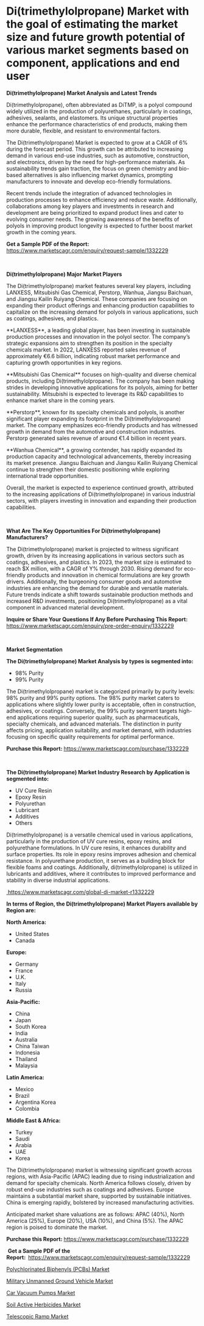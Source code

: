 <p><h1>Di(trimethylolpropane) Market with the goal of estimating the market size and future growth potential of various market segments based on component, applications and end user</h1></p><p><strong>Di(trimethylolpropane) Market Analysis and Latest Trends</strong></p>
<p><p>Di(trimethylolpropane), often abbreviated as DiTMP, is a polyol compound widely utilized in the production of polyurethanes, particularly in coatings, adhesives, sealants, and elastomers. Its unique structural properties enhance the performance characteristics of end products, making them more durable, flexible, and resistant to environmental factors.</p><p>The Di(trimethylolpropane) Market is expected to grow at a CAGR of 6% during the forecast period. This growth can be attributed to increasing demand in various end-use industries, such as automotive, construction, and electronics, driven by the need for high-performance materials. As sustainability trends gain traction, the focus on green chemistry and bio-based alternatives is also influencing market dynamics, prompting manufacturers to innovate and develop eco-friendly formulations.</p><p>Recent trends include the integration of advanced technologies in production processes to enhance efficiency and reduce waste. Additionally, collaborations among key players and investments in research and development are being prioritized to expand product lines and cater to evolving consumer needs. The growing awareness of the benefits of polyols in improving product longevity is expected to further boost market growth in the coming years.</p></p>
<p><strong>Get a Sample PDF of the Report:&nbsp;</strong> <a href="https://www.marketscagr.com/enquiry/request-sample/1332229?utm_campaign=2126&utm_medium=2&utm_source=Github&utm_content=ia&utm_term=03022025&utm_id=ditrimethylolpropane">https://www.marketscagr.com/enquiry/request-sample/1332229</a></p>
<p>&nbsp;</p>
<p><strong>Di(trimethylolpropane) Major Market Players</strong></p>
<p><p>The Di(trimethylolpropane) market features several key players, including LANXESS, Mitsubishi Gas Chemical, Perstorp, Wanhua, Jiangsu Baichuan, and Jiangsu Kailin Ruiyang Chemical. These companies are focusing on expanding their product offerings and enhancing production capabilities to capitalize on the increasing demand for polyols in various applications, such as coatings, adhesives, and plastics.</p><p>**LANXESS**, a leading global player, has been investing in sustainable production processes and innovation in the polyol sector. The company’s strategic expansions aim to strengthen its position in the specialty chemicals market. In 2022, LANXESS reported sales revenue of approximately €6.6 billion, indicating robust market performance and capturing growth opportunities in key regions.</p><p>**Mitsubishi Gas Chemical** focuses on high-quality and diverse chemical products, including Di(trimethylolpropane). The company has been making strides in developing innovative applications for its polyols, aiming for better sustainability. Mitsubishi is expected to leverage its R&D capabilities to enhance market share in the coming years.</p><p>**Perstorp**, known for its specialty chemicals and polyols, is another significant player expanding its footprint in the Di(trimethylolpropane) market. The company emphasizes eco-friendly products and has witnessed growth in demand from the automotive and construction industries. Perstorp generated sales revenue of around €1.4 billion in recent years.</p><p>**Wanhua Chemical**, a growing contender, has rapidly expanded its production capacity and technological advancements, thereby increasing its market presence. Jiangsu Baichuan and Jiangsu Kailin Ruiyang Chemical continue to strengthen their domestic positioning while exploring international trade opportunities.</p><p>Overall, the market is expected to experience continued growth, attributed to the increasing applications of Di(trimethylolpropane) in various industrial sectors, with players investing in innovation and expanding their production capabilities.</p></p>
<p>&nbsp;</p>
<p><strong>What Are The Key Opportunities For Di(trimethylolpropane) Manufacturers?</strong></p>
<p><p>The Di(trimethylolpropane) market is projected to witness significant growth, driven by its increasing applications in various sectors such as coatings, adhesives, and plastics. In 2023, the market size is estimated to reach $X million, with a CAGR of Y% through 2030. Rising demand for eco-friendly products and innovation in chemical formulations are key growth drivers. Additionally, the burgeoning consumer goods and automotive industries are enhancing the demand for durable and versatile materials. Future trends indicate a shift towards sustainable production methods and increased R&D investments, positioning Di(trimethylolpropane) as a vital component in advanced material development.</p></p>
<p><strong>Inquire or Share Your Questions If Any Before Purchasing This Report:</strong> <a href="https://www.marketscagr.com/enquiry/pre-order-enquiry/1332229?utm_campaign=2126&utm_medium=2&utm_source=Github&utm_content=ia&utm_term=03022025&utm_id=ditrimethylolpropane">https://www.marketscagr.com/enquiry/pre-order-enquiry/1332229</a></p>
<p>&nbsp;</p>
<p><strong>Market Segmentation</strong></p>
<p><strong>The Di(trimethylolpropane) Market Analysis by types is segmented into:</strong></p>
<p><ul><li>98% Purity</li><li>99% Purity</li></ul></p>
<p><p>The Di(trimethylolpropane) market is categorized primarily by purity levels: 98% purity and 99% purity options. The 98% purity market caters to applications where slightly lower purity is acceptable, often in construction, adhesives, or coatings. Conversely, the 99% purity segment targets high-end applications requiring superior quality, such as pharmaceuticals, specialty chemicals, and advanced materials. The distinction in purity affects pricing, application suitability, and market demand, with industries focusing on specific quality requirements for optimal performance.</p></p>
<p><strong>Purchase this Report:&nbsp;</strong><a href="https://www.marketscagr.com/purchase/1332229?utm_campaign=2126&utm_medium=2&utm_source=Github&utm_content=ia&utm_term=03022025&utm_id=ditrimethylolpropane">https://www.marketscagr.com/purchase/1332229</a></p>
<p>&nbsp;</p>
<p><strong>The Di(trimethylolpropane) Market Industry Research by Application is segmented into:</strong></p>
<p><ul><li>UV Cure Resin</li><li>Epoxy Resin</li><li>Polyurethan</li><li>Lubricant</li><li>Additives</li><li>Others</li></ul></p>
<p><p>Di(trimethylolpropane) is a versatile chemical used in various applications, particularly in the production of UV cure resins, epoxy resins, and polyurethane formulations. In UV cure resins, it enhances durability and surface properties. Its role in epoxy resins improves adhesion and chemical resistance. In polyurethane production, it serves as a building block for flexible foams and coatings. Additionally, di(trimethylolpropane) is utilized in lubricants and additives, where it contributes to improved performance and stability in diverse industrial applications.</p></p>
<p><a href="https://www.marketscagr.com/global-di-market-r1332229?utm_campaign=2126&utm_medium=2&utm_source=Github&utm_content=ia&utm_term=03022025&utm_id=ditrimethylolpropane">&nbsp;https://www.marketscagr.com/global-di-market-r1332229</a></p>
<p><strong>In terms of Region, the Di(trimethylolpropane) Market Players available by Region are:</strong></p>
<p>
    <p> <strong> North America: </strong>
        <ul>
            <li>United States</li>
            <li>Canada</li>
        </ul>
        </p> 
    <p> <strong> Europe: </strong>
        <ul>
            <li>Germany</li>
            <li>France</li>
            <li>U.K.</li>
            <li>Italy</li>
            <li>Russia</li>
        </ul>
        </p> 
    <p> <strong> Asia-Pacific: </strong>
        <ul>
            <li>China</li>
            <li>Japan</li>
            <li>South Korea</li>
            <li>India</li>
            <li>Australia</li>
            <li>China Taiwan</li>
            <li>Indonesia</li>
            <li>Thailand</li>
            <li>Malaysia</li>
        </ul>
        </p> 
    <p> <strong> Latin America: </strong>
        <ul>
            <li>Mexico</li>
            <li>Brazil</li>
            <li>Argentina Korea</li>
            <li>Colombia</li>
        </ul>
        </p> 
    <p> <strong> Middle East & Africa: </strong>
        <ul>
            <li>Turkey</li>
            <li>Saudi</li>
            <li>Arabia</li>
            <li>UAE</li>
            <li>Korea</li>
        </ul>
    </p>
    </p>
<p><p>The Di(trimethylolpropane) market is witnessing significant growth across regions, with Asia-Pacific (APAC) leading due to rising industrialization and demand for specialty chemicals. North America follows closely, driven by robust end-use industries such as coatings and adhesives. Europe maintains a substantial market share, supported by sustainable initiatives. China is emerging rapidly, bolstered by increased manufacturing activities. </p><p>Anticipated market share valuations are as follows: APAC (40%), North America (25%), Europe (20%), USA (10%), and China (5%). The APAC region is poised to dominate the market.</p></p>
<p><strong>Purchase this Report: </strong><a href="https://www.marketscagr.com/purchase/1332229?utm_campaign=2126&utm_medium=2&utm_source=Github&utm_content=ia&utm_term=03022025&utm_id=ditrimethylolpropane">https://www.marketscagr.com/purchase/1332229</a></p>
<p>&nbsp;<strong>Get a Sample PDF of the Report:&nbsp;&nbsp;</strong><a href="https://www.marketscagr.com/enquiry/request-sample/1332229?utm_campaign=2126&utm_medium=2&utm_source=Github&utm_content=ia&utm_term=03022025&utm_id=ditrimethylolpropane">https://www.marketscagr.com/enquiry/request-sample/1332229</a></p>
<p><strong></strong></p>
<p><p><a href="https://github.com/gukenneth26571/Market-Research-Report-List-1/blob/main/polychlorinated-biphenyls-pcbs-market.md?utm_campaign=2126&utm_medium=2&utm_source=Github&utm_content=ia&utm_term=03022025&utm_id=ditrimethylolpropane">Polychlorinated Biphenyls (PCBs) Market</a></p><p><a href="https://www.linkedin.com/pulse/intense-competition-growth-expected-military-unmanned-0gc3c?utm_campaign=2126&utm_medium=2&utm_source=Github&utm_content=ia&utm_term=03022025&utm_id=ditrimethylolpropane">Military Unmanned Ground Vehicle Market</a></p><p><a href="https://www.linkedin.com/pulse/global-car-vacuum-pumps-market-analysis-key-trends-future-e8j1c?utm_campaign=2126&utm_medium=2&utm_source=Github&utm_content=ia&utm_term=03022025&utm_id=ditrimethylolpropane">Car Vacuum Pumps Market</a></p><p><a href="https://www.linkedin.com/pulse/soil-active-herbicides-market-analysis-qualitative-quantitative-iohec?utm_campaign=2126&utm_medium=2&utm_source=Github&utm_content=ia&utm_term=03022025&utm_id=ditrimethylolpropane">Soil Active Herbicides Market</a></p><p><a href="https://www.linkedin.com/pulse/telescopic-ramp-market-overview-size-valuation-projected-xrgwc?utm_campaign=2126&utm_medium=2&utm_source=Github&utm_content=ia&utm_term=03022025&utm_id=ditrimethylolpropane">Telescopic Ramp Market</a></p></p>